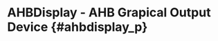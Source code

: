 AHBDisplay - AHB Grapical Output Device {#ahbdisplay_p}
=======================================================
